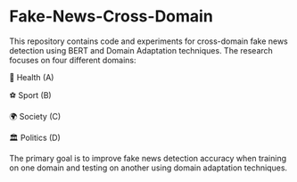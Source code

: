 # Fake-News-Cross-Domain

This repository contains code and experiments for cross-domain fake news detection using BERT and Domain Adaptation techniques. The research focuses on four different domains:

🏥 Health (A)

⚽ Sport (B)

🌍 Society (C)

🏛 Politics (D)

The primary goal is to improve fake news detection accuracy when training on one domain and testing on another using domain adaptation techniques.
